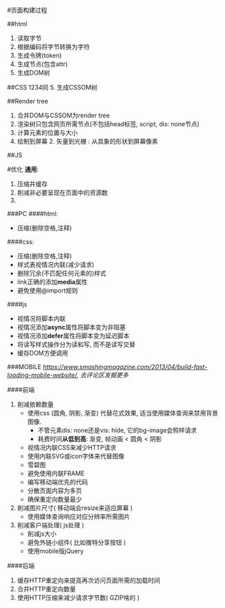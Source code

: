 #页面构建过程

##html
1. 读取字节
2. 根据编码将字节转换为字符
3. 生成令牌(token)
4. 生成节点(包含attr)
5. 生成DOM树

##CSS
1234同
5. 生成CSSOM树

##Render tree
1. 合并DOM与CSSOM为render tree
2. 渲染树只包含网页所需节点(不包括head标签, script, dis: none节点)
3. 计算元素的位置与大小
4. 绘制到屏幕
	2. 矢量到光栅 : 从具象的形状到屏幕像素

##JS


#优化
**通用**:  
1. 压缩并缓存
2. 削减非必要呈现在页面中的资源数
3. 

###PC
####html: 
* 压缩(删除空格,注释)

####css: 
* 压缩(删除空格,注释)
* 样式表视情况内联(减少请求)
* 删除冗余(不匹配任何元素的)样式
* link正确的添加**media**属性
* 避免使用@import规则

####js
* 视情况将脚本内联
* 视情况添加**async**属性将脚本变为非阻塞
* 视情况添加**defer**属性将脚本变为延迟脚本
* 将读写样式操作分为读和写, 而不是读写交替
* 缓存DOM方便调用

###MOBILE
*https://www.smashingmagazine.com/2013/04/build-fast-loading-mobile-website/, 去评论区发掘更多*

####前端
1. 削减依赖数量
	*  使用css (圆角, 阴影, 渐变) 代替花式效果, 适当使用媒体查询来禁用背景图像.
		* 不管元素dis: none还是vis: hide, 它的bg-image会照样请求
		* 耗费时间**从低到高**: 渐变, 帧动画 < 圆角 < 阴影
	* 视情况内联CSS来减少HTTP请求
	* 使用内联SVG或icon字体来代替图像
	* 雪碧图
	* 避免使用内联FRAME
	* 编写移动端优先的代码
	* 分散页面内容为多页
	* 确保重定向数量最少
2.  削减图片尺寸( 移动端会resize来适应屏幕 )
	* 使用媒体查询响应对应分辨率所需图片
3.  削减客户端处理( js处理 )
	* 削减js大小
	* 避免外链小组件( 比如推特分享按钮 )
	* 使用mobile版jQuery

####后端
1. 缓存HTTP重定向来提高再次访问页面所需的加载时间
2. 合并HTTP重定向数量
3. 使用HTTP压缩来减少请求字节数( GZIP啥的 )
